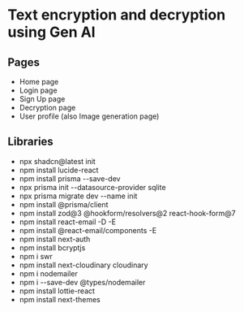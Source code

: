 # Text encryption and decryption using Gen AI

## Pages

- Home page
- Login page
- Sign Up page
- Decryption page
- User profile (also Image generation page)

## Libraries

- npx shadcn@latest init
- npm install lucide-react
- npm install prisma --save-dev
- npx prisma init --datasource-provider sqlite
- npx prisma migrate dev --name init
- npm install @prisma/client
- npm install zod@3 @hookform/resolvers@2 react-hook-form@7
- npm install react-email -D -E
- npm install @react-email/components -E
- npm install next-auth
- npm install bcryptjs
- npm i swr
- npm install next-cloudinary cloudinary
- npm i nodemailer
- npm i --save-dev @types/nodemailer
- npm install lottie-react
- npm install next-themes
